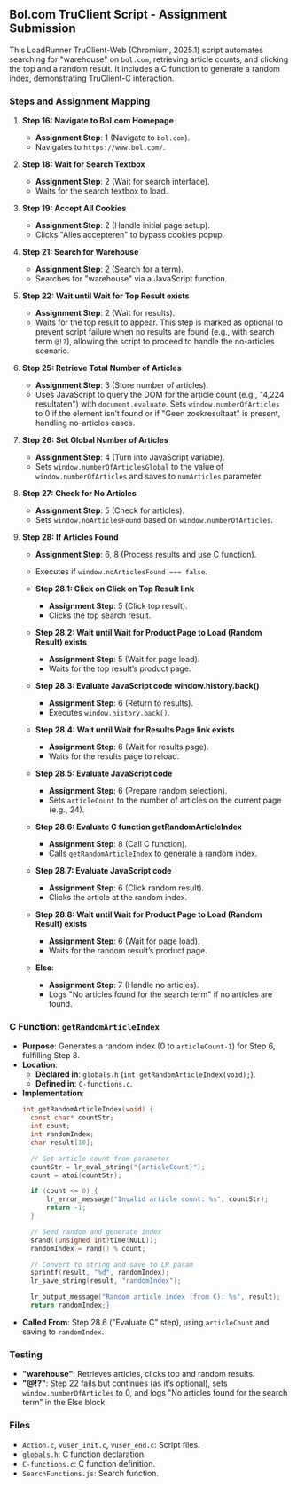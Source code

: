 ## Bol.com TruClient Script - Assignment Submission

This LoadRunner TruClient-Web (Chromium, 2025.1) script automates searching for "warehouse" on `bol.com`, retrieving article counts, and clicking the top and a random result. It includes a C function to generate a random index, demonstrating TruClient-C interaction.

### Steps and Assignment Mapping

1. **Step 16: Navigate to Bol.com Homepage**  
   - **Assignment Step**: 1 (Navigate to `bol.com`).  
   - Navigates to `https://www.bol.com/`.

2. **Step 18: Wait for Search Textbox**  
   - **Assignment Step**: 2 (Wait for search interface).  
   - Waits for the search textbox to load.

3. **Step 19: Accept All Cookies**  
   - **Assignment Step**: 2 (Handle initial page setup).  
   - Clicks "Alles accepteren" to bypass cookies popup.

4. **Step 21: Search for Warehouse**  
   - **Assignment Step**: 2 (Search for a term).  
   - Searches for "warehouse" via a JavaScript function.

5. **Step 22: Wait until Wait for Top Result exists**  
   - **Assignment Step**: 2 (Wait for results).  
   - Waits for the top result to appear. This step is marked as optional to prevent script failure when no results are found (e.g., with search term `@!?`), allowing the script to proceed to handle the no-articles scenario.

6. **Step 25: Retrieve Total Number of Articles**  
   - **Assignment Step**: 3 (Store number of articles).  
   - Uses JavaScript to query the DOM for the article count (e.g., "4,224 resultaten") with `document.evaluate`. Sets `window.numberOfArticles` to 0 if the element isn’t found or if "Geen zoekresultaat" is present, handling no-articles cases.

7. **Step 26: Set Global Number of Articles**  
   - **Assignment Step**: 4 (Turn into JavaScript variable).  
   - Sets `window.numberOfArticlesGlobal` to the value of `window.numberOfArticles` and saves to `numArticles` parameter.

8. **Step 27: Check for No Articles**  
   - **Assignment Step**: 5 (Check for articles).  
   - Sets `window.noArticlesFound` based on `window.numberOfArticles`.

9. **Step 28: If Articles Found**  
   - **Assignment Step**: 6, 8 (Process results and use C function).  
   - Executes if `window.noArticlesFound === false`.

   - **Step 28.1: Click on Click on Top Result link**  
     - **Assignment Step**: 5 (Click top result).  
     - Clicks the top search result.

   - **Step 28.2: Wait until Wait for Product Page to Load (Random Result) exists**  
     - **Assignment Step**: 5 (Wait for page load).  
     - Waits for the top result’s product page.

   - **Step 28.3: Evaluate JavaScript code window.history.back()**  
     - **Assignment Step**: 6 (Return to results).  
     - Executes `window.history.back()`.

   - **Step 28.4: Wait until Wait for Results Page link exists**  
     - **Assignment Step**: 6 (Wait for results page).  
     - Waits for the results page to reload.

   - **Step 28.5: Evaluate JavaScript code**  
     - **Assignment Step**: 6 (Prepare random selection).  
     - Sets `articleCount` to the number of articles on the current page (e.g., 24).

   - **Step 28.6: Evaluate C function getRandomArticleIndex**  
     - **Assignment Step**: 8 (Call C function).  
     - Calls `getRandomArticleIndex` to generate a random index.

   - **Step 28.7: Evaluate JavaScript code**  
     - **Assignment Step**: 6 (Click random result).  
     - Clicks the article at the random index.

   - **Step 28.8: Wait until Wait for Product Page to Load (Random Result) exists**  
     - **Assignment Step**: 6 (Wait for page load).  
     - Waits for the random result’s product page.

   - **Else**:  
     - **Assignment Step**: 7 (Handle no articles).  
     - Logs "No articles found for the search term" if no articles are found.

### C Function: `getRandomArticleIndex`

- **Purpose**: Generates a random index (0 to `articleCount-1`) for Step 6, fulfilling Step 8.
- **Location**:  
  - **Declared in**: `globals.h` (`int getRandomArticleIndex(void);`).  
  - **Defined in**: `C-functions.c`.
- **Implementation**:  
  ```c
  int getRandomArticleIndex(void) {
    const char* countStr;
    int count;
    int randomIndex;
    char result[10];

    // Get article count from parameter
    countStr = lr_eval_string("{articleCount}");
    count = atoi(countStr);

    if (count <= 0) {
        lr_error_message("Invalid article count: %s", countStr);
        return -1;
    }

    // Seed random and generate index
    srand((unsigned int)time(NULL));
    randomIndex = rand() % count;

    // Convert to string and save to LR param
    sprintf(result, "%d", randomIndex);
    lr_save_string(result, "randomIndex");

    lr_output_message("Random article index (from C): %s", result);
    return randomIndex;}
  ```
- **Called From**: Step 28.6 ("Evaluate C" step), using `articleCount` and saving to `randomIndex`.

### Testing

- **"warehouse"**: Retrieves articles, clicks top and random results.
- **"@!?"**: Step 22 fails but continues (as it’s optional), sets `window.numberOfArticles` to 0, and logs "No articles found for the search term" in the Else block.

### Files

- `Action.c`, `vuser_init.c`, `vuser_end.c`: Script files.
- `globals.h`: C function declaration.
- `C-functions.c`: C function definition.
- `SearchFunctions.js`: Search function.

